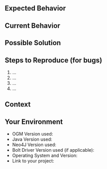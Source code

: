 <!-- ================================================================= -->
<!-- Please note that GitHub issues are only meant for bug reports/feature requests. -->
<!-- If you have questions on how to use the Neo4j OGM, please ask on -->
<!-- StackOverflow: http://stackoverflow.com/questions/tagged/neo4j-ogm instead of -->
<!-- creating an issue here. -->
<!-- ================================================================= -->

<!--- Provide a general summary of the issue in the Title above -->

## Expected Behavior
<!--- If you're describing a bug, tell us what should happen -->
<!--- If you're suggesting a change/improvement, tell us how it should work -->

## Current Behavior
<!--- If describing a bug, tell us what happens instead of the expected behavior -->
<!--- If suggesting a change/improvement, explain the difference from current behavior -->

## Possible Solution
<!--- Not obligatory, but suggest a fix/reason for the bug, -->
<!--- or ideas how to implement the addition or change -->

## Steps to Reproduce (for bugs)
<!--- Provide a link to a live example, or an unambiguous set of steps to -->
<!--- reproduce this bug. Include code to reproduce, if relevant -->
<!-- Additionally, include (as appropriate) log-files, stacktraces, and other debug output. -->
1. ...
2. ...
3. ...
4. ...

## Context
<!--- How has this issue affected you? What are you trying to accomplish? -->
<!--- Providing context helps us come up with a solution that is most useful in the real world -->

## Your Environment
<!--- Include as many relevant details about the environment you experienced the bug in -->
- OGM Version used:
- Java Version used:
- Neo4J Version used:
- Bolt Driver Version used (if applicable):
- Operating System and Version:
- Link to your project:
